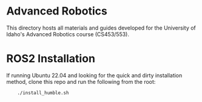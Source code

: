 # Advanced Robotics
This directory hosts all materials and guides developed for the University of Idaho's Advanced Robotics course (CS453/553).

# ROS2 Installation

If running Ubuntu 22.04 and looking for the quick and dirty installation method, clone this repo and run the following from the root:

        ./install_humble.sh
